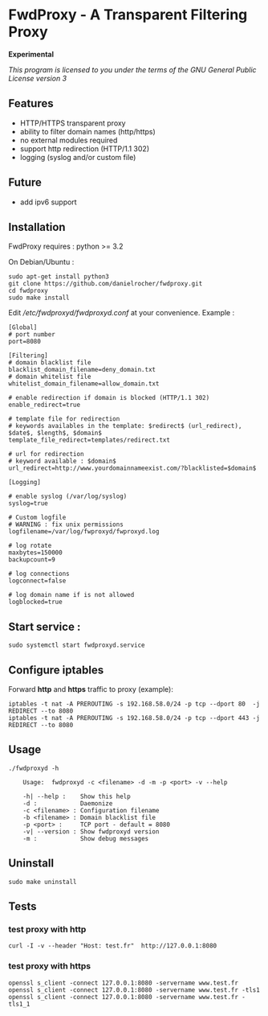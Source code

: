 
# FwdProxy - A Transparent Filtering Proxy

**Experimental**

_This program is licensed to you under the terms of the GNU General Public License version 3_

## Features

 - HTTP/HTTPS transparent proxy
 - ability to filter domain names (http/https)
 - no external modules required
 - support http redirection (HTTP/1.1 302)
 - logging (syslog and/or custom file)

## Future

 - add ipv6 support


## Installation

FwdProxy requires : python >= 3.2

On Debian/Ubuntu :

    sudo apt-get install python3
    git clone https://github.com/danielrocher/fwdproxy.git
    cd fwdproxy
    sudo make install


Edit */etc/fwdproxyd/fwdproxyd.conf* at your convenience. Example :

    [Global]
    # port number
    port=8080
    
    [Filtering]
    # domain blacklist file
    blacklist_domain_filename=deny_domain.txt
    # domain whitelist file
    whitelist_domain_filename=allow_domain.txt

    # enable redirection if domain is blocked (HTTP/1.1 302)
    enable_redirect=true
    
    # template file for redirection
    # keywords availables in the template: $redirect$ (url_redirect), $date$, $length$, $domain$
    template_file_redirect=templates/redirect.txt
    
    # url for redirection
    # keyword available : $domain$
    url_redirect=http://www.yourdomainnameexist.com/?blacklisted=$domain$

    [Logging]
    
    # enable syslog (/var/log/syslog)
    syslog=true
    
    # Custom logfile
    # WARNING : fix unix permissions
    logfilename=/var/log/fwproxyd/fwproxyd.log

    # log rotate
    maxbytes=150000
    backupcount=9
    
    # log connections
    logconnect=false
    
    # log domain name if is not allowed
    logblocked=true


## Start service :

    sudo systemctl start fwdproxyd.service

## Configure iptables

Forward **http** and **https** traffic to proxy (example):

    iptables -t nat -A PREROUTING -s 192.168.58.0/24 -p tcp --dport 80  -j REDIRECT --to 8080
    iptables -t nat -A PREROUTING -s 192.168.58.0/24 -p tcp --dport 443 -j REDIRECT --to 8080

## Usage

    ./fwdproxyd -h
    
    	Usage:  fwdproxyd -c <filename> -d -m -p <port> -v --help
    
    	-h| --help :    Show this help
    	-d :            Daemonize
    	-c <filename> : Configuration filename
    	-b <filename> : Domain blacklist file
    	-p <port> :     TCP port - default = 8080
    	-v| --version : Show fwdproxyd version
    	-m :            Show debug messages

## Uninstall

    sudo make uninstall

## Tests

### test proxy with http

    curl -I -v --header "Host: test.fr"  http://127.0.0.1:8080

### test proxy with https

    openssl s_client -connect 127.0.0.1:8080 -servername www.test.fr
    openssl s_client -connect 127.0.0.1:8080 -servername www.test.fr -tls1
    openssl s_client -connect 127.0.0.1:8080 -servername www.test.fr -tls1_1


